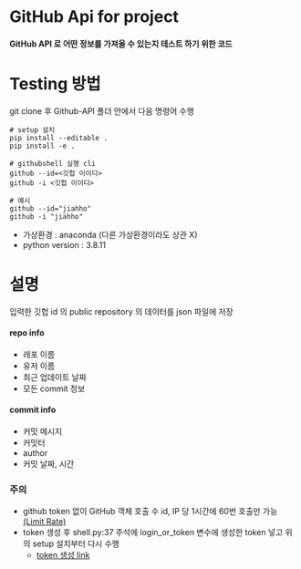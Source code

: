 # GitHub Api for project

#### GitHub API 로 어떤 정보를 가져올 수 있는지 테스트 하기 위한 코드

# Testing 방법

git clone 후 Github-API 폴더 안에서 다음 명령어 수행

```
# setup 설치
pip install --editable . 
pip install -e .

# githubshell 실행 cli
github --id=<깃헙 이이디>
github -i <깃헙 이이디>

# 예시
github --id="jiahho"
github -i "jiahho"
```

- 가상환경 : anaconda (다른 가상환경이라도 상관 X)
- python version : 3.8.11

# 설명

입력한 깃헙 id 의 public repository 의 데이터를 json 파일에 저장

#### repo info

- 레포 이름
- 유저 이름
- 최근 업데이트 날짜
- 모든 commit 정보

#### commit info

- 커밋 메시지
- 커밋터
- author
- 커밋 날짜, 시간

### 주의

* github token 없이 GitHub 객체 호출 수 id, IP 당 1시간에 60번 호출만
  가능 [(Limit Rate)](https://docs.github.com/en/developers/apps/building-github-apps/rate-limits-for-github-apps)
* token 생성 후 shell.py:37 주석에 login_or_token 변수에 생성한 token 넣고 위의 setup 설치부터 다시 수행
    * [token 생성 link](https://leveloper.tistory.com/211)
